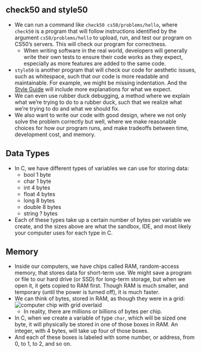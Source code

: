 
check50 and style50
-------------------

*   We can run a command like `check50 cs50/problems/hello`, where `check50` is a program that will follow instructions identified by the argument `cs50/problems/hello` to upload, run, and test our program on CS50’s servers. This will check our program for correctness.
    *   When writing software in the real world, developers will generally write their own tests to ensure their code works as they expect, especially as more features are added to the same code.
*   `style50` is another program that will check our code for aesthetic issues, such as whitespace, such that our code is more readable and maintainable. For example, we might be missing indentation. And the [Style Guide](https://cs50.readthedocs.io/style/c/) will include more explanations for what we expect.
*   We can even use rubber duck debugging, a method where we explain what we’re trying to do to a rubber duck, such that we realize what we’re trying to do and what we should fix.
*   We also want to write our code with good design, where we not only solve the problem correctly but well, where we make reasonable choices for how our program runs, and make tradeoffs between time, development cost, and memory.

Data Types
----------

*   In C, we have different types of variables we can use for storing data:
    *   bool 1 byte
    *   char 1 byte
    *   int 4 bytes
    *   float 4 bytes
    *   long 8 bytes
    *   double 8 bytes
    *   string ? bytes
*   Each of these types take up a certain number of bytes per variable we create, and the sizes above are what the sandbox, IDE, and most likely your computer uses for each type in C.

Memory
------

*   Inside our computers, we have chips called RAM, random-access memory, that stores data for short-term use. We might save a program or file to our hard drive (or SSD) for long-term storage, but when we open it, it gets copied to RAM first. Though RAM is much smaller, and temporary (until the power is turned off), it is much faster.
*   We can think of bytes, stored in RAM, as though they were in a grid:  
    ![computer chip with grid overlaid](https://cs50.harvard.edu/x/2020/notes/2/ram.png)
    *   In reality, there are millions or billions of bytes per chip.
*   In C, when we create a variable of type `char`, which will be sized one byte, it will physically be stored in one of those boxes in RAM. An integer, with 4 bytes, will take up four of those boxes.
*   And each of these boxes is labeled with some number, or address, from 0, to 1, to 2, and so on.
